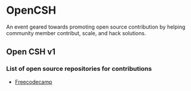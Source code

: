 # OpenCSH
An event geared towards promoting open source contribution by helping community member contribut, scale, and hack solutions.
## Open CSH v1
### List of open source repositories for contributions
- [Freecodecamp](https://github.com/freecodecamp)
